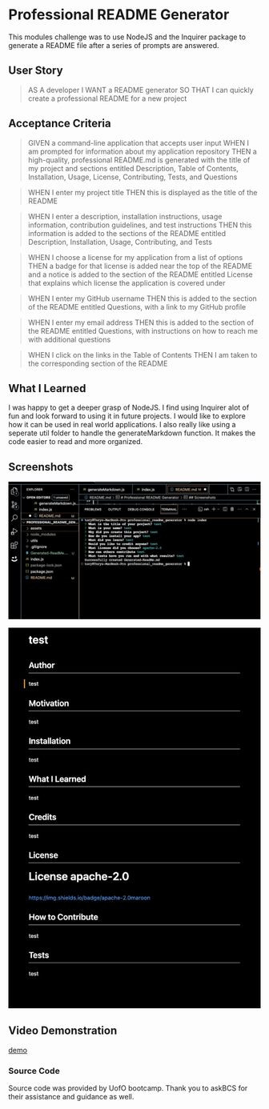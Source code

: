 # Professional README Generator
This modules challenge was to use NodeJS and the Inquirer package to generate a README file after a series of prompts are answered.

## User Story
>AS A developer
>I WANT a README generator
>SO THAT I can quickly create a professional README for a new project

## Acceptance Criteria
>GIVEN a command-line application that accepts user input
>WHEN I am prompted for information about my application repository
>THEN a high-quality, professional README.md is generated with the title of my project and sections entitled Description, Table of Contents, Installation, Usage, License, Contributing, Tests, and Questions

>WHEN I enter my project title
>THEN this is displayed as the title of the README

>WHEN I enter a description, installation instructions, usage information, contribution guidelines, and test instructions
>THEN this information is added to the sections of the README entitled Description, Installation, Usage, Contributing, and Tests

>WHEN I choose a license for my application from a list of options
>THEN a badge for that license is added near the top of the README and a notice is added to the section of the README entitled License that explains which license the application is covered under

>WHEN I enter my GitHub username
>THEN this is added to the section of the README entitled Questions, with a link to my GitHub profile

>WHEN I enter my email address
>THEN this is added to the section of the README entitled Questions, with instructions on how to reach me with additional questions

>WHEN I click on the links in the Table of Contents
>THEN I am taken to the corresponding section of the README

## What I Learned
I was happy to get a deeper grasp of NodeJS. I find using Inquirer alot of fun and look forward to using it in future projects. I would like to explore how it can be used in real world applications. I also really like using a seperate util folder to handle the generateMarkdown function. It makes the code easier to read and more organized.

## Screenshots
![Prompts](./assets/images/inq.jpg)

![readme](./assets/images/readme.jpg)

## Video Demonstration
[demo]()

### Source Code
Source code was provided by UofO bootcamp. Thank you to askBCS for their assistance and guidance as well. 

